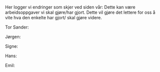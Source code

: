 Her logger vi endringer som skjer ved siden vår: Dette kan være arbeidsoppgaver vi skal gjøre/har gjort.
Dette vil gjøre det lettere for oss å vite hva den enkelte har gjort/ skal gjøre videre.

Tor Sander:

Jørgen:

Signe:

Hans:

Emil:
